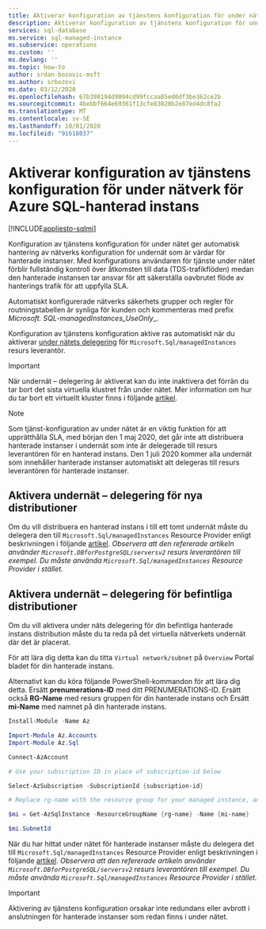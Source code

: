 ```yaml
---
title: Aktiverar konfiguration av tjänstens konfiguration för under nätverk för Azure SQL-hanterad instans
description: Aktiverar konfiguration av tjänstens konfiguration för under nätverk för Azure SQL-hanterad instans
services: sql-database
ms.service: sql-managed-instance
ms.subservice: operations
ms.custom: ''
ms.devlang: ''
ms.topic: how-to
author: srdan-bozovic-msft
ms.author: srbozovi
ms.date: 03/12/2020
ms.openlocfilehash: 67b398194d9094cd99fccaa85ed0df3be362ce2b
ms.sourcegitcommit: 4bebbf664e69361f13cfe83020b2e87ed4dc8fa2
ms.translationtype: MT
ms.contentlocale: sv-SE
ms.lasthandoff: 10/01/2020
ms.locfileid: "91618037"
---
```

# <a name="enabling-service-aided-subnet-configuration-for-azure-sql-managed-instance"></a>Aktiverar konfiguration av tjänstens konfiguration för under nätverk för Azure SQL-hanterad instans
[!INCLUDE[appliesto-sqlmi](../includes/appliesto-sqlmi.md)]

Konfiguration av tjänstens konfiguration för under nätet ger automatisk hantering av nätverks konfiguration för undernät som är värdar för hanterade instanser. Med konfigurations användaren för tjänste under nätet förblir fullständig kontroll över åtkomsten till data (TDS-trafikflöden) medan den hanterade instansen tar ansvar för att säkerställa oavbrutet flöde av hanterings trafik för att uppfylla SLA.

Automatiskt konfigurerade nätverks säkerhets grupper och regler för routningstabellen är synliga för kunden och kommenteras med prefix _Microsoft. SQL-managedInstances_UseOnly__.

Konfiguration av tjänstens konfiguration aktive ras automatiskt när du aktiverar [under nätets delegering](../../virtual-network/subnet-delegation-overview.md) för `Microsoft.Sql/managedInstances` resurs leverantör.

> [!IMPORTANT] 
> När undernät – delegering är aktiverat kan du inte inaktivera det förrän du tar bort det sista virtuella klustret från under nätet. Mer information om hur du tar bort ett virtuellt kluster finns i följande [artikel](virtual-cluster-delete.md#delete-a-virtual-cluster-from-the-azure-portal).

> [!NOTE] 
> Som tjänst-konfiguration av under nätet är en viktig funktion för att upprätthålla SLA, med början den 1 maj 2020, det går inte att distribuera hanterade instanser i undernät som inte är delegerade till resurs leverantören för en hanterad instans. Den 1 juli 2020 kommer alla undernät som innehåller hanterade instanser automatiskt att delegeras till resurs leverantören för hanterade instanser. 

## <a name="enabling-subnet-delegation-for-new-deployments"></a>Aktivera undernät – delegering för nya distributioner
Om du vill distribuera en hanterad instans i till ett tomt undernät måste du delegera den till `Microsoft.Sql/managedInstances` Resource Provider enligt beskrivningen i följande [artikel](../../virtual-network/manage-subnet-delegation.md). _Observera att den refererade artikeln använder `Microsoft.DBforPostgreSQL/serversv2` resurs leverantören till exempel. Du måste använda `Microsoft.Sql/managedInstances` Resource Provider i stället._

## <a name="enabling-subnet-delegation-for-existing-deployments"></a>Aktivera undernät – delegering för befintliga distributioner

Om du vill aktivera under näts delegering för din befintliga hanterade instans distribution måste du ta reda på det virtuella nätverkets undernät där det är placerat. 

För att lära dig detta kan du titta `Virtual network/subnet` på `Overview` Portal bladet för din hanterade instans.

Alternativt kan du köra följande PowerShell-kommandon för att lära dig detta. Ersätt **prenumerations-ID** med ditt PRENUMERATIONS-ID. Ersätt också **RG-Name** med resurs gruppen för din hanterade instans och Ersätt **mi-Name** med namnet på din hanterade instans.

```powershell
Install-Module -Name Az

Import-Module Az.Accounts
Import-Module Az.Sql

Connect-AzAccount

# Use your subscription ID in place of subscription-id below

Select-AzSubscription -SubscriptionId {subscription-id}

# Replace rg-name with the resource group for your managed instance, and replace mi-name with the name of your managed instance

$mi = Get-AzSqlInstance -ResourceGroupName {rg-name} -Name {mi-name}

$mi.SubnetId
```

När du har hittat under nätet för hanterade instanser måste du delegera det till `Microsoft.Sql/managedInstances` Resource Provider enligt beskrivningen i följande [artikel](../../virtual-network/manage-subnet-delegation.md). _Observera att den refererade artikeln använder `Microsoft.DBforPostgreSQL/serversv2` resurs leverantören till exempel. Du måste använda `Microsoft.Sql/managedInstances` Resource Provider i stället._


> [!IMPORTANT]
> Aktivering av tjänstens konfiguration orsakar inte redundans eller avbrott i anslutningen för hanterade instanser som redan finns i under nätet.
